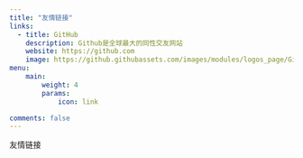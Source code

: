 ```yaml
---
title: "友情链接"
links:
  - title: GitHub
    description: Github是全球最大的同性交友网站
    website: https://github.com
    image: https://github.githubassets.com/images/modules/logos_page/GitHub-Mark.png
menu:
    main: 
        weight: 4
        params:
            icon: link

comments: false
---
```


友情链接